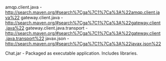 amqp.client.java - http://search.maven.org/#search%7Cga%7C1%7Ca%3A%22amqp.client.java%22
gateway.client.java - http://search.maven.org/#search%7Cga%7C1%7Ca%3A%22gateway.client.java%22
gateway.client.java.transport - http://search.maven.org/#search%7Cga%7C1%7Ca%3A%22gateway.client.java.transport%22
javax.json - http://search.maven.org/#search%7Cga%7C1%7Ca%3A%22javax.json%22

Chat.jar - Packaged as executable application.  Includes libraries.
